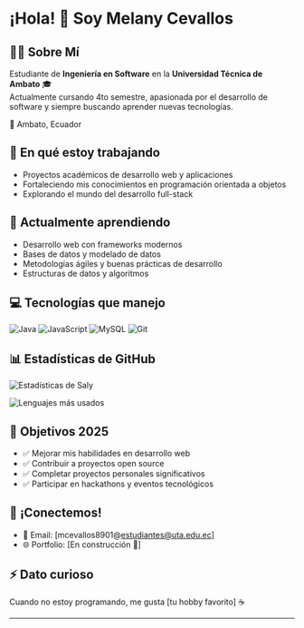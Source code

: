 # ¡Hola! 👋 Soy Melany Cevallos

## 👨‍💻 Sobre Mí
Estudiante de **Ingeniería en Software** en la **Universidad Técnica de Ambato** 🎓  
Actualmente cursando 4to semestre, apasionada por el desarrollo de software y siempre buscando aprender nuevas tecnologías.

📍 Ambato, Ecuador

## 🔭 En qué estoy trabajando
- Proyectos académicos de desarrollo web y aplicaciones
- Fortaleciendo mis conocimientos en programación orientada a objetos
- Explorando el mundo del desarrollo full-stack

## 🌱 Actualmente aprendiendo
- Desarrollo web con frameworks modernos
- Bases de datos y modelado de datos
- Metodologías ágiles y buenas prácticas de desarrollo
- Estructuras de datos y algoritmos

## 💻 Tecnologías que manejo
![Java](https://img.shields.io/badge/-Java-007396?style=flat-square&logo=java&logoColor=white)
![JavaScript](https://img.shields.io/badge/-JavaScript-F7DF1E?style=flat-square&logo=javascript&logoColor=black)
![MySQL](https://img.shields.io/badge/-MySQL-4479A1?style=flat-square&logo=mysql&logoColor=white)
![Git](https://img.shields.io/badge/-Git-F05032?style=flat-square&logo=git&logoColor=white)

## 📊 Estadísticas de GitHub
![Estadísticas de Saly](https://github-readme-stats.vercel.app/api?username=SalyC15&show_icons=true&theme=tokyonight)

![Lenguajes más usados](https://github-readme-stats.vercel.app/api/top-langs/?username=SalyC15&layout=compact&theme=tokyonight)

## 🎯 Objetivos 2025
- ✅ Mejorar mis habilidades en desarrollo web
- ✅ Contribuir a proyectos open source
- ✅ Completar proyectos personales significativos
- ✅ Participar en hackathons y eventos tecnológicos

## 🤝 ¡Conectemos!
- 📧 Email: [mcevallos8901@estudiantes@uta.edu.ec]
- 🌐 Portfolio: [En construcción 🚧]

## ⚡ Dato curioso
Cuando no estoy programando, me gusta [tu hobby favorito] ☕

---

